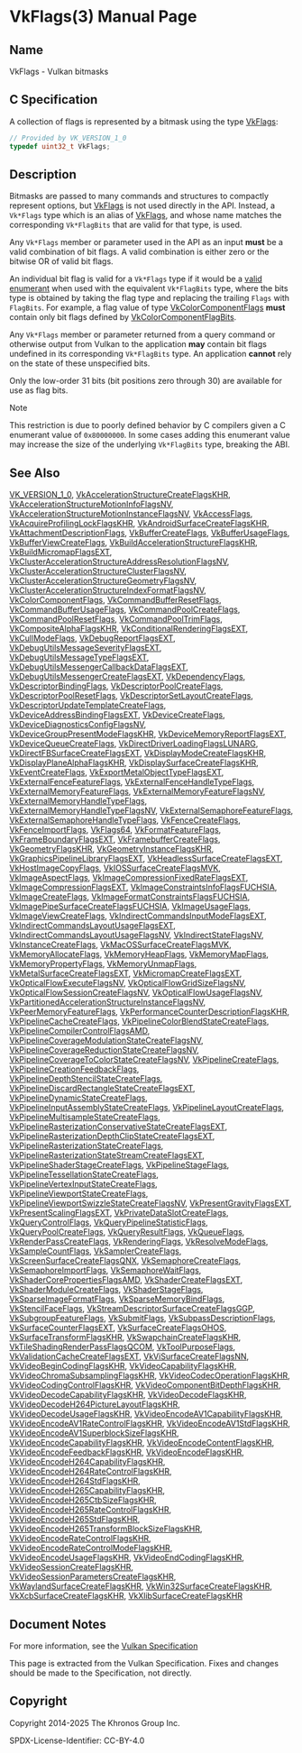# VkFlags(3) Manual Page

## Name

VkFlags - Vulkan bitmasks



## [](#_c_specification)C Specification

A collection of flags is represented by a bitmask using the type [VkFlags](https://registry.khronos.org/vulkan/specs/latest/man/html/VkFlags.html):

```c++
// Provided by VK_VERSION_1_0
typedef uint32_t VkFlags;
```

## [](#_description)Description

Bitmasks are passed to many commands and structures to compactly represent options, but [VkFlags](https://registry.khronos.org/vulkan/specs/latest/man/html/VkFlags.html) is not used directly in the API. Instead, a `Vk*Flags` type which is an alias of [VkFlags](https://registry.khronos.org/vulkan/specs/latest/man/html/VkFlags.html), and whose name matches the corresponding `Vk*FlagBits` that are valid for that type, is used.

Any `Vk*Flags` member or parameter used in the API as an input **must** be a valid combination of bit flags. A valid combination is either zero or the bitwise OR of valid bit flags.

An individual bit flag is valid for a `Vk*Flags` type if it would be a [valid enumerant](https://registry.khronos.org/vulkan/specs/latest/html/vkspec.html#fundamentals-validusage-enums) when used with the equivalent `Vk*FlagBits` type, where the bits type is obtained by taking the flag type and replacing the trailing `Flags` with `FlagBits`. For example, a flag value of type [VkColorComponentFlags](https://registry.khronos.org/vulkan/specs/latest/man/html/VkColorComponentFlags.html) **must** contain only bit flags defined by [VkColorComponentFlagBits](https://registry.khronos.org/vulkan/specs/latest/man/html/VkColorComponentFlagBits.html).

Any `Vk*Flags` member or parameter returned from a query command or otherwise output from Vulkan to the application **may** contain bit flags undefined in its corresponding `Vk*FlagBits` type. An application **cannot** rely on the state of these unspecified bits.

Only the low-order 31 bits (bit positions zero through 30) are available for use as flag bits.

Note

This restriction is due to poorly defined behavior by C compilers given a C enumerant value of `0x80000000`. In some cases adding this enumerant value may increase the size of the underlying `Vk*FlagBits` type, breaking the ABI.

## [](#_see_also)See Also

[VK\_VERSION\_1\_0](https://registry.khronos.org/vulkan/specs/latest/man/html/VK_VERSION_1_0.html), [VkAccelerationStructureCreateFlagsKHR](https://registry.khronos.org/vulkan/specs/latest/man/html/VkAccelerationStructureCreateFlagsKHR.html), [VkAccelerationStructureMotionInfoFlagsNV](https://registry.khronos.org/vulkan/specs/latest/man/html/VkAccelerationStructureMotionInfoFlagsNV.html), [VkAccelerationStructureMotionInstanceFlagsNV](https://registry.khronos.org/vulkan/specs/latest/man/html/VkAccelerationStructureMotionInstanceFlagsNV.html), [VkAccessFlags](https://registry.khronos.org/vulkan/specs/latest/man/html/VkAccessFlags.html), [VkAcquireProfilingLockFlagsKHR](https://registry.khronos.org/vulkan/specs/latest/man/html/VkAcquireProfilingLockFlagsKHR.html), [VkAndroidSurfaceCreateFlagsKHR](https://registry.khronos.org/vulkan/specs/latest/man/html/VkAndroidSurfaceCreateFlagsKHR.html), [VkAttachmentDescriptionFlags](https://registry.khronos.org/vulkan/specs/latest/man/html/VkAttachmentDescriptionFlags.html), [VkBufferCreateFlags](https://registry.khronos.org/vulkan/specs/latest/man/html/VkBufferCreateFlags.html), [VkBufferUsageFlags](https://registry.khronos.org/vulkan/specs/latest/man/html/VkBufferUsageFlags.html), [VkBufferViewCreateFlags](https://registry.khronos.org/vulkan/specs/latest/man/html/VkBufferViewCreateFlags.html), [VkBuildAccelerationStructureFlagsKHR](https://registry.khronos.org/vulkan/specs/latest/man/html/VkBuildAccelerationStructureFlagsKHR.html), [VkBuildMicromapFlagsEXT](https://registry.khronos.org/vulkan/specs/latest/man/html/VkBuildMicromapFlagsEXT.html), [VkClusterAccelerationStructureAddressResolutionFlagsNV](https://registry.khronos.org/vulkan/specs/latest/man/html/VkClusterAccelerationStructureAddressResolutionFlagsNV.html), [VkClusterAccelerationStructureClusterFlagsNV](https://registry.khronos.org/vulkan/specs/latest/man/html/VkClusterAccelerationStructureClusterFlagsNV.html), [VkClusterAccelerationStructureGeometryFlagsNV](https://registry.khronos.org/vulkan/specs/latest/man/html/VkClusterAccelerationStructureGeometryFlagsNV.html), [VkClusterAccelerationStructureIndexFormatFlagsNV](https://registry.khronos.org/vulkan/specs/latest/man/html/VkClusterAccelerationStructureIndexFormatFlagsNV.html), [VkColorComponentFlags](https://registry.khronos.org/vulkan/specs/latest/man/html/VkColorComponentFlags.html), [VkCommandBufferResetFlags](https://registry.khronos.org/vulkan/specs/latest/man/html/VkCommandBufferResetFlags.html), [VkCommandBufferUsageFlags](https://registry.khronos.org/vulkan/specs/latest/man/html/VkCommandBufferUsageFlags.html), [VkCommandPoolCreateFlags](https://registry.khronos.org/vulkan/specs/latest/man/html/VkCommandPoolCreateFlags.html), [VkCommandPoolResetFlags](https://registry.khronos.org/vulkan/specs/latest/man/html/VkCommandPoolResetFlags.html), [VkCommandPoolTrimFlags](https://registry.khronos.org/vulkan/specs/latest/man/html/VkCommandPoolTrimFlags.html), [VkCompositeAlphaFlagsKHR](https://registry.khronos.org/vulkan/specs/latest/man/html/VkCompositeAlphaFlagsKHR.html), [VkConditionalRenderingFlagsEXT](https://registry.khronos.org/vulkan/specs/latest/man/html/VkConditionalRenderingFlagsEXT.html), [VkCullModeFlags](https://registry.khronos.org/vulkan/specs/latest/man/html/VkCullModeFlags.html), [VkDebugReportFlagsEXT](https://registry.khronos.org/vulkan/specs/latest/man/html/VkDebugReportFlagsEXT.html), [VkDebugUtilsMessageSeverityFlagsEXT](https://registry.khronos.org/vulkan/specs/latest/man/html/VkDebugUtilsMessageSeverityFlagsEXT.html), [VkDebugUtilsMessageTypeFlagsEXT](https://registry.khronos.org/vulkan/specs/latest/man/html/VkDebugUtilsMessageTypeFlagsEXT.html), [VkDebugUtilsMessengerCallbackDataFlagsEXT](https://registry.khronos.org/vulkan/specs/latest/man/html/VkDebugUtilsMessengerCallbackDataFlagsEXT.html), [VkDebugUtilsMessengerCreateFlagsEXT](https://registry.khronos.org/vulkan/specs/latest/man/html/VkDebugUtilsMessengerCreateFlagsEXT.html), [VkDependencyFlags](https://registry.khronos.org/vulkan/specs/latest/man/html/VkDependencyFlags.html), [VkDescriptorBindingFlags](https://registry.khronos.org/vulkan/specs/latest/man/html/VkDescriptorBindingFlags.html), [VkDescriptorPoolCreateFlags](https://registry.khronos.org/vulkan/specs/latest/man/html/VkDescriptorPoolCreateFlags.html), [VkDescriptorPoolResetFlags](https://registry.khronos.org/vulkan/specs/latest/man/html/VkDescriptorPoolResetFlags.html), [VkDescriptorSetLayoutCreateFlags](https://registry.khronos.org/vulkan/specs/latest/man/html/VkDescriptorSetLayoutCreateFlags.html), [VkDescriptorUpdateTemplateCreateFlags](https://registry.khronos.org/vulkan/specs/latest/man/html/VkDescriptorUpdateTemplateCreateFlags.html), [VkDeviceAddressBindingFlagsEXT](https://registry.khronos.org/vulkan/specs/latest/man/html/VkDeviceAddressBindingFlagsEXT.html), [VkDeviceCreateFlags](https://registry.khronos.org/vulkan/specs/latest/man/html/VkDeviceCreateFlags.html), [VkDeviceDiagnosticsConfigFlagsNV](https://registry.khronos.org/vulkan/specs/latest/man/html/VkDeviceDiagnosticsConfigFlagsNV.html), [VkDeviceGroupPresentModeFlagsKHR](https://registry.khronos.org/vulkan/specs/latest/man/html/VkDeviceGroupPresentModeFlagsKHR.html), [VkDeviceMemoryReportFlagsEXT](https://registry.khronos.org/vulkan/specs/latest/man/html/VkDeviceMemoryReportFlagsEXT.html), [VkDeviceQueueCreateFlags](https://registry.khronos.org/vulkan/specs/latest/man/html/VkDeviceQueueCreateFlags.html), [VkDirectDriverLoadingFlagsLUNARG](https://registry.khronos.org/vulkan/specs/latest/man/html/VkDirectDriverLoadingFlagsLUNARG.html), [VkDirectFBSurfaceCreateFlagsEXT](https://registry.khronos.org/vulkan/specs/latest/man/html/VkDirectFBSurfaceCreateFlagsEXT.html), [VkDisplayModeCreateFlagsKHR](https://registry.khronos.org/vulkan/specs/latest/man/html/VkDisplayModeCreateFlagsKHR.html), [VkDisplayPlaneAlphaFlagsKHR](https://registry.khronos.org/vulkan/specs/latest/man/html/VkDisplayPlaneAlphaFlagsKHR.html), [VkDisplaySurfaceCreateFlagsKHR](https://registry.khronos.org/vulkan/specs/latest/man/html/VkDisplaySurfaceCreateFlagsKHR.html), [VkEventCreateFlags](https://registry.khronos.org/vulkan/specs/latest/man/html/VkEventCreateFlags.html), [VkExportMetalObjectTypeFlagsEXT](https://registry.khronos.org/vulkan/specs/latest/man/html/VkExportMetalObjectTypeFlagsEXT.html), [VkExternalFenceFeatureFlags](https://registry.khronos.org/vulkan/specs/latest/man/html/VkExternalFenceFeatureFlags.html), [VkExternalFenceHandleTypeFlags](https://registry.khronos.org/vulkan/specs/latest/man/html/VkExternalFenceHandleTypeFlags.html), [VkExternalMemoryFeatureFlags](https://registry.khronos.org/vulkan/specs/latest/man/html/VkExternalMemoryFeatureFlags.html), [VkExternalMemoryFeatureFlagsNV](https://registry.khronos.org/vulkan/specs/latest/man/html/VkExternalMemoryFeatureFlagsNV.html), [VkExternalMemoryHandleTypeFlags](https://registry.khronos.org/vulkan/specs/latest/man/html/VkExternalMemoryHandleTypeFlags.html), [VkExternalMemoryHandleTypeFlagsNV](https://registry.khronos.org/vulkan/specs/latest/man/html/VkExternalMemoryHandleTypeFlagsNV.html), [VkExternalSemaphoreFeatureFlags](https://registry.khronos.org/vulkan/specs/latest/man/html/VkExternalSemaphoreFeatureFlags.html), [VkExternalSemaphoreHandleTypeFlags](https://registry.khronos.org/vulkan/specs/latest/man/html/VkExternalSemaphoreHandleTypeFlags.html), [VkFenceCreateFlags](https://registry.khronos.org/vulkan/specs/latest/man/html/VkFenceCreateFlags.html), [VkFenceImportFlags](https://registry.khronos.org/vulkan/specs/latest/man/html/VkFenceImportFlags.html), [VkFlags64](https://registry.khronos.org/vulkan/specs/latest/man/html/VkFlags64.html), [VkFormatFeatureFlags](https://registry.khronos.org/vulkan/specs/latest/man/html/VkFormatFeatureFlags.html), [VkFrameBoundaryFlagsEXT](https://registry.khronos.org/vulkan/specs/latest/man/html/VkFrameBoundaryFlagsEXT.html), [VkFramebufferCreateFlags](https://registry.khronos.org/vulkan/specs/latest/man/html/VkFramebufferCreateFlags.html), [VkGeometryFlagsKHR](https://registry.khronos.org/vulkan/specs/latest/man/html/VkGeometryFlagsKHR.html), [VkGeometryInstanceFlagsKHR](https://registry.khronos.org/vulkan/specs/latest/man/html/VkGeometryInstanceFlagsKHR.html), [VkGraphicsPipelineLibraryFlagsEXT](https://registry.khronos.org/vulkan/specs/latest/man/html/VkGraphicsPipelineLibraryFlagsEXT.html), [VkHeadlessSurfaceCreateFlagsEXT](https://registry.khronos.org/vulkan/specs/latest/man/html/VkHeadlessSurfaceCreateFlagsEXT.html), [VkHostImageCopyFlags](https://registry.khronos.org/vulkan/specs/latest/man/html/VkHostImageCopyFlags.html), [VkIOSSurfaceCreateFlagsMVK](https://registry.khronos.org/vulkan/specs/latest/man/html/VkIOSSurfaceCreateFlagsMVK.html), [VkImageAspectFlags](https://registry.khronos.org/vulkan/specs/latest/man/html/VkImageAspectFlags.html), [VkImageCompressionFixedRateFlagsEXT](https://registry.khronos.org/vulkan/specs/latest/man/html/VkImageCompressionFixedRateFlagsEXT.html), [VkImageCompressionFlagsEXT](https://registry.khronos.org/vulkan/specs/latest/man/html/VkImageCompressionFlagsEXT.html), [VkImageConstraintsInfoFlagsFUCHSIA](https://registry.khronos.org/vulkan/specs/latest/man/html/VkImageConstraintsInfoFlagsFUCHSIA.html), [VkImageCreateFlags](https://registry.khronos.org/vulkan/specs/latest/man/html/VkImageCreateFlags.html), [VkImageFormatConstraintsFlagsFUCHSIA](https://registry.khronos.org/vulkan/specs/latest/man/html/VkImageFormatConstraintsFlagsFUCHSIA.html), [VkImagePipeSurfaceCreateFlagsFUCHSIA](https://registry.khronos.org/vulkan/specs/latest/man/html/VkImagePipeSurfaceCreateFlagsFUCHSIA.html), [VkImageUsageFlags](https://registry.khronos.org/vulkan/specs/latest/man/html/VkImageUsageFlags.html), [VkImageViewCreateFlags](https://registry.khronos.org/vulkan/specs/latest/man/html/VkImageViewCreateFlags.html), [VkIndirectCommandsInputModeFlagsEXT](https://registry.khronos.org/vulkan/specs/latest/man/html/VkIndirectCommandsInputModeFlagsEXT.html), [VkIndirectCommandsLayoutUsageFlagsEXT](https://registry.khronos.org/vulkan/specs/latest/man/html/VkIndirectCommandsLayoutUsageFlagsEXT.html), [VkIndirectCommandsLayoutUsageFlagsNV](https://registry.khronos.org/vulkan/specs/latest/man/html/VkIndirectCommandsLayoutUsageFlagsNV.html), [VkIndirectStateFlagsNV](https://registry.khronos.org/vulkan/specs/latest/man/html/VkIndirectStateFlagsNV.html), [VkInstanceCreateFlags](https://registry.khronos.org/vulkan/specs/latest/man/html/VkInstanceCreateFlags.html), [VkMacOSSurfaceCreateFlagsMVK](https://registry.khronos.org/vulkan/specs/latest/man/html/VkMacOSSurfaceCreateFlagsMVK.html), [VkMemoryAllocateFlags](https://registry.khronos.org/vulkan/specs/latest/man/html/VkMemoryAllocateFlags.html), [VkMemoryHeapFlags](https://registry.khronos.org/vulkan/specs/latest/man/html/VkMemoryHeapFlags.html), [VkMemoryMapFlags](https://registry.khronos.org/vulkan/specs/latest/man/html/VkMemoryMapFlags.html), [VkMemoryPropertyFlags](https://registry.khronos.org/vulkan/specs/latest/man/html/VkMemoryPropertyFlags.html), [VkMemoryUnmapFlags](https://registry.khronos.org/vulkan/specs/latest/man/html/VkMemoryUnmapFlags.html), [VkMetalSurfaceCreateFlagsEXT](https://registry.khronos.org/vulkan/specs/latest/man/html/VkMetalSurfaceCreateFlagsEXT.html), [VkMicromapCreateFlagsEXT](https://registry.khronos.org/vulkan/specs/latest/man/html/VkMicromapCreateFlagsEXT.html), [VkOpticalFlowExecuteFlagsNV](https://registry.khronos.org/vulkan/specs/latest/man/html/VkOpticalFlowExecuteFlagsNV.html), [VkOpticalFlowGridSizeFlagsNV](https://registry.khronos.org/vulkan/specs/latest/man/html/VkOpticalFlowGridSizeFlagsNV.html), [VkOpticalFlowSessionCreateFlagsNV](https://registry.khronos.org/vulkan/specs/latest/man/html/VkOpticalFlowSessionCreateFlagsNV.html), [VkOpticalFlowUsageFlagsNV](https://registry.khronos.org/vulkan/specs/latest/man/html/VkOpticalFlowUsageFlagsNV.html), [VkPartitionedAccelerationStructureInstanceFlagsNV](https://registry.khronos.org/vulkan/specs/latest/man/html/VkPartitionedAccelerationStructureInstanceFlagsNV.html), [VkPeerMemoryFeatureFlags](https://registry.khronos.org/vulkan/specs/latest/man/html/VkPeerMemoryFeatureFlags.html), [VkPerformanceCounterDescriptionFlagsKHR](https://registry.khronos.org/vulkan/specs/latest/man/html/VkPerformanceCounterDescriptionFlagsKHR.html), [VkPipelineCacheCreateFlags](https://registry.khronos.org/vulkan/specs/latest/man/html/VkPipelineCacheCreateFlags.html), [VkPipelineColorBlendStateCreateFlags](https://registry.khronos.org/vulkan/specs/latest/man/html/VkPipelineColorBlendStateCreateFlags.html), [VkPipelineCompilerControlFlagsAMD](https://registry.khronos.org/vulkan/specs/latest/man/html/VkPipelineCompilerControlFlagsAMD.html), [VkPipelineCoverageModulationStateCreateFlagsNV](https://registry.khronos.org/vulkan/specs/latest/man/html/VkPipelineCoverageModulationStateCreateFlagsNV.html), [VkPipelineCoverageReductionStateCreateFlagsNV](https://registry.khronos.org/vulkan/specs/latest/man/html/VkPipelineCoverageReductionStateCreateFlagsNV.html), [VkPipelineCoverageToColorStateCreateFlagsNV](https://registry.khronos.org/vulkan/specs/latest/man/html/VkPipelineCoverageToColorStateCreateFlagsNV.html), [VkPipelineCreateFlags](https://registry.khronos.org/vulkan/specs/latest/man/html/VkPipelineCreateFlags.html), [VkPipelineCreationFeedbackFlags](https://registry.khronos.org/vulkan/specs/latest/man/html/VkPipelineCreationFeedbackFlags.html), [VkPipelineDepthStencilStateCreateFlags](https://registry.khronos.org/vulkan/specs/latest/man/html/VkPipelineDepthStencilStateCreateFlags.html), [VkPipelineDiscardRectangleStateCreateFlagsEXT](https://registry.khronos.org/vulkan/specs/latest/man/html/VkPipelineDiscardRectangleStateCreateFlagsEXT.html), [VkPipelineDynamicStateCreateFlags](https://registry.khronos.org/vulkan/specs/latest/man/html/VkPipelineDynamicStateCreateFlags.html), [VkPipelineInputAssemblyStateCreateFlags](https://registry.khronos.org/vulkan/specs/latest/man/html/VkPipelineInputAssemblyStateCreateFlags.html), [VkPipelineLayoutCreateFlags](https://registry.khronos.org/vulkan/specs/latest/man/html/VkPipelineLayoutCreateFlags.html), [VkPipelineMultisampleStateCreateFlags](https://registry.khronos.org/vulkan/specs/latest/man/html/VkPipelineMultisampleStateCreateFlags.html), [VkPipelineRasterizationConservativeStateCreateFlagsEXT](https://registry.khronos.org/vulkan/specs/latest/man/html/VkPipelineRasterizationConservativeStateCreateFlagsEXT.html), [VkPipelineRasterizationDepthClipStateCreateFlagsEXT](https://registry.khronos.org/vulkan/specs/latest/man/html/VkPipelineRasterizationDepthClipStateCreateFlagsEXT.html), [VkPipelineRasterizationStateCreateFlags](https://registry.khronos.org/vulkan/specs/latest/man/html/VkPipelineRasterizationStateCreateFlags.html), [VkPipelineRasterizationStateStreamCreateFlagsEXT](https://registry.khronos.org/vulkan/specs/latest/man/html/VkPipelineRasterizationStateStreamCreateFlagsEXT.html), [VkPipelineShaderStageCreateFlags](https://registry.khronos.org/vulkan/specs/latest/man/html/VkPipelineShaderStageCreateFlags.html), [VkPipelineStageFlags](https://registry.khronos.org/vulkan/specs/latest/man/html/VkPipelineStageFlags.html), [VkPipelineTessellationStateCreateFlags](https://registry.khronos.org/vulkan/specs/latest/man/html/VkPipelineTessellationStateCreateFlags.html), [VkPipelineVertexInputStateCreateFlags](https://registry.khronos.org/vulkan/specs/latest/man/html/VkPipelineVertexInputStateCreateFlags.html), [VkPipelineViewportStateCreateFlags](https://registry.khronos.org/vulkan/specs/latest/man/html/VkPipelineViewportStateCreateFlags.html), [VkPipelineViewportSwizzleStateCreateFlagsNV](https://registry.khronos.org/vulkan/specs/latest/man/html/VkPipelineViewportSwizzleStateCreateFlagsNV.html), [VkPresentGravityFlagsEXT](https://registry.khronos.org/vulkan/specs/latest/man/html/VkPresentGravityFlagsEXT.html), [VkPresentScalingFlagsEXT](https://registry.khronos.org/vulkan/specs/latest/man/html/VkPresentScalingFlagsEXT.html), [VkPrivateDataSlotCreateFlags](https://registry.khronos.org/vulkan/specs/latest/man/html/VkPrivateDataSlotCreateFlags.html), [VkQueryControlFlags](https://registry.khronos.org/vulkan/specs/latest/man/html/VkQueryControlFlags.html), [VkQueryPipelineStatisticFlags](https://registry.khronos.org/vulkan/specs/latest/man/html/VkQueryPipelineStatisticFlags.html), [VkQueryPoolCreateFlags](https://registry.khronos.org/vulkan/specs/latest/man/html/VkQueryPoolCreateFlags.html), [VkQueryResultFlags](https://registry.khronos.org/vulkan/specs/latest/man/html/VkQueryResultFlags.html), [VkQueueFlags](https://registry.khronos.org/vulkan/specs/latest/man/html/VkQueueFlags.html), [VkRenderPassCreateFlags](https://registry.khronos.org/vulkan/specs/latest/man/html/VkRenderPassCreateFlags.html), [VkRenderingFlags](https://registry.khronos.org/vulkan/specs/latest/man/html/VkRenderingFlags.html), [VkResolveModeFlags](https://registry.khronos.org/vulkan/specs/latest/man/html/VkResolveModeFlags.html), [VkSampleCountFlags](https://registry.khronos.org/vulkan/specs/latest/man/html/VkSampleCountFlags.html), [VkSamplerCreateFlags](https://registry.khronos.org/vulkan/specs/latest/man/html/VkSamplerCreateFlags.html), [VkScreenSurfaceCreateFlagsQNX](https://registry.khronos.org/vulkan/specs/latest/man/html/VkScreenSurfaceCreateFlagsQNX.html), [VkSemaphoreCreateFlags](https://registry.khronos.org/vulkan/specs/latest/man/html/VkSemaphoreCreateFlags.html), [VkSemaphoreImportFlags](https://registry.khronos.org/vulkan/specs/latest/man/html/VkSemaphoreImportFlags.html), [VkSemaphoreWaitFlags](https://registry.khronos.org/vulkan/specs/latest/man/html/VkSemaphoreWaitFlags.html), [VkShaderCorePropertiesFlagsAMD](https://registry.khronos.org/vulkan/specs/latest/man/html/VkShaderCorePropertiesFlagsAMD.html), [VkShaderCreateFlagsEXT](https://registry.khronos.org/vulkan/specs/latest/man/html/VkShaderCreateFlagsEXT.html), [VkShaderModuleCreateFlags](https://registry.khronos.org/vulkan/specs/latest/man/html/VkShaderModuleCreateFlags.html), [VkShaderStageFlags](https://registry.khronos.org/vulkan/specs/latest/man/html/VkShaderStageFlags.html), [VkSparseImageFormatFlags](https://registry.khronos.org/vulkan/specs/latest/man/html/VkSparseImageFormatFlags.html), [VkSparseMemoryBindFlags](https://registry.khronos.org/vulkan/specs/latest/man/html/VkSparseMemoryBindFlags.html), [VkStencilFaceFlags](https://registry.khronos.org/vulkan/specs/latest/man/html/VkStencilFaceFlags.html), [VkStreamDescriptorSurfaceCreateFlagsGGP](https://registry.khronos.org/vulkan/specs/latest/man/html/VkStreamDescriptorSurfaceCreateFlagsGGP.html), [VkSubgroupFeatureFlags](https://registry.khronos.org/vulkan/specs/latest/man/html/VkSubgroupFeatureFlags.html), [VkSubmitFlags](https://registry.khronos.org/vulkan/specs/latest/man/html/VkSubmitFlags.html), [VkSubpassDescriptionFlags](https://registry.khronos.org/vulkan/specs/latest/man/html/VkSubpassDescriptionFlags.html), [VkSurfaceCounterFlagsEXT](https://registry.khronos.org/vulkan/specs/latest/man/html/VkSurfaceCounterFlagsEXT.html), [VkSurfaceCreateFlagsOHOS](https://registry.khronos.org/vulkan/specs/latest/man/html/VkSurfaceCreateFlagsOHOS.html), [VkSurfaceTransformFlagsKHR](https://registry.khronos.org/vulkan/specs/latest/man/html/VkSurfaceTransformFlagsKHR.html), [VkSwapchainCreateFlagsKHR](https://registry.khronos.org/vulkan/specs/latest/man/html/VkSwapchainCreateFlagsKHR.html), [VkTileShadingRenderPassFlagsQCOM](https://registry.khronos.org/vulkan/specs/latest/man/html/VkTileShadingRenderPassFlagsQCOM.html), [VkToolPurposeFlags](https://registry.khronos.org/vulkan/specs/latest/man/html/VkToolPurposeFlags.html), [VkValidationCacheCreateFlagsEXT](https://registry.khronos.org/vulkan/specs/latest/man/html/VkValidationCacheCreateFlagsEXT.html), [VkViSurfaceCreateFlagsNN](https://registry.khronos.org/vulkan/specs/latest/man/html/VkViSurfaceCreateFlagsNN.html), [VkVideoBeginCodingFlagsKHR](https://registry.khronos.org/vulkan/specs/latest/man/html/VkVideoBeginCodingFlagsKHR.html), [VkVideoCapabilityFlagsKHR](https://registry.khronos.org/vulkan/specs/latest/man/html/VkVideoCapabilityFlagsKHR.html), [VkVideoChromaSubsamplingFlagsKHR](https://registry.khronos.org/vulkan/specs/latest/man/html/VkVideoChromaSubsamplingFlagsKHR.html), [VkVideoCodecOperationFlagsKHR](https://registry.khronos.org/vulkan/specs/latest/man/html/VkVideoCodecOperationFlagsKHR.html), [VkVideoCodingControlFlagsKHR](https://registry.khronos.org/vulkan/specs/latest/man/html/VkVideoCodingControlFlagsKHR.html), [VkVideoComponentBitDepthFlagsKHR](https://registry.khronos.org/vulkan/specs/latest/man/html/VkVideoComponentBitDepthFlagsKHR.html), [VkVideoDecodeCapabilityFlagsKHR](https://registry.khronos.org/vulkan/specs/latest/man/html/VkVideoDecodeCapabilityFlagsKHR.html), [VkVideoDecodeFlagsKHR](https://registry.khronos.org/vulkan/specs/latest/man/html/VkVideoDecodeFlagsKHR.html), [VkVideoDecodeH264PictureLayoutFlagsKHR](https://registry.khronos.org/vulkan/specs/latest/man/html/VkVideoDecodeH264PictureLayoutFlagsKHR.html), [VkVideoDecodeUsageFlagsKHR](https://registry.khronos.org/vulkan/specs/latest/man/html/VkVideoDecodeUsageFlagsKHR.html), [VkVideoEncodeAV1CapabilityFlagsKHR](https://registry.khronos.org/vulkan/specs/latest/man/html/VkVideoEncodeAV1CapabilityFlagsKHR.html), [VkVideoEncodeAV1RateControlFlagsKHR](https://registry.khronos.org/vulkan/specs/latest/man/html/VkVideoEncodeAV1RateControlFlagsKHR.html), [VkVideoEncodeAV1StdFlagsKHR](https://registry.khronos.org/vulkan/specs/latest/man/html/VkVideoEncodeAV1StdFlagsKHR.html), [VkVideoEncodeAV1SuperblockSizeFlagsKHR](https://registry.khronos.org/vulkan/specs/latest/man/html/VkVideoEncodeAV1SuperblockSizeFlagsKHR.html), [VkVideoEncodeCapabilityFlagsKHR](https://registry.khronos.org/vulkan/specs/latest/man/html/VkVideoEncodeCapabilityFlagsKHR.html), [VkVideoEncodeContentFlagsKHR](https://registry.khronos.org/vulkan/specs/latest/man/html/VkVideoEncodeContentFlagsKHR.html), [VkVideoEncodeFeedbackFlagsKHR](https://registry.khronos.org/vulkan/specs/latest/man/html/VkVideoEncodeFeedbackFlagsKHR.html), [VkVideoEncodeFlagsKHR](https://registry.khronos.org/vulkan/specs/latest/man/html/VkVideoEncodeFlagsKHR.html), [VkVideoEncodeH264CapabilityFlagsKHR](https://registry.khronos.org/vulkan/specs/latest/man/html/VkVideoEncodeH264CapabilityFlagsKHR.html), [VkVideoEncodeH264RateControlFlagsKHR](https://registry.khronos.org/vulkan/specs/latest/man/html/VkVideoEncodeH264RateControlFlagsKHR.html), [VkVideoEncodeH264StdFlagsKHR](https://registry.khronos.org/vulkan/specs/latest/man/html/VkVideoEncodeH264StdFlagsKHR.html), [VkVideoEncodeH265CapabilityFlagsKHR](https://registry.khronos.org/vulkan/specs/latest/man/html/VkVideoEncodeH265CapabilityFlagsKHR.html), [VkVideoEncodeH265CtbSizeFlagsKHR](https://registry.khronos.org/vulkan/specs/latest/man/html/VkVideoEncodeH265CtbSizeFlagsKHR.html), [VkVideoEncodeH265RateControlFlagsKHR](https://registry.khronos.org/vulkan/specs/latest/man/html/VkVideoEncodeH265RateControlFlagsKHR.html), [VkVideoEncodeH265StdFlagsKHR](https://registry.khronos.org/vulkan/specs/latest/man/html/VkVideoEncodeH265StdFlagsKHR.html), [VkVideoEncodeH265TransformBlockSizeFlagsKHR](https://registry.khronos.org/vulkan/specs/latest/man/html/VkVideoEncodeH265TransformBlockSizeFlagsKHR.html), [VkVideoEncodeRateControlFlagsKHR](https://registry.khronos.org/vulkan/specs/latest/man/html/VkVideoEncodeRateControlFlagsKHR.html), [VkVideoEncodeRateControlModeFlagsKHR](https://registry.khronos.org/vulkan/specs/latest/man/html/VkVideoEncodeRateControlModeFlagsKHR.html), [VkVideoEncodeUsageFlagsKHR](https://registry.khronos.org/vulkan/specs/latest/man/html/VkVideoEncodeUsageFlagsKHR.html), [VkVideoEndCodingFlagsKHR](https://registry.khronos.org/vulkan/specs/latest/man/html/VkVideoEndCodingFlagsKHR.html), [VkVideoSessionCreateFlagsKHR](https://registry.khronos.org/vulkan/specs/latest/man/html/VkVideoSessionCreateFlagsKHR.html), [VkVideoSessionParametersCreateFlagsKHR](https://registry.khronos.org/vulkan/specs/latest/man/html/VkVideoSessionParametersCreateFlagsKHR.html), [VkWaylandSurfaceCreateFlagsKHR](https://registry.khronos.org/vulkan/specs/latest/man/html/VkWaylandSurfaceCreateFlagsKHR.html), [VkWin32SurfaceCreateFlagsKHR](https://registry.khronos.org/vulkan/specs/latest/man/html/VkWin32SurfaceCreateFlagsKHR.html), [VkXcbSurfaceCreateFlagsKHR](https://registry.khronos.org/vulkan/specs/latest/man/html/VkXcbSurfaceCreateFlagsKHR.html), [VkXlibSurfaceCreateFlagsKHR](https://registry.khronos.org/vulkan/specs/latest/man/html/VkXlibSurfaceCreateFlagsKHR.html)

## [](#_document_notes)Document Notes

For more information, see the [Vulkan Specification](https://registry.khronos.org/vulkan/specs/latest/html/vkspec.html#VkFlags)

This page is extracted from the Vulkan Specification. Fixes and changes should be made to the Specification, not directly.

## [](#_copyright)Copyright

Copyright 2014-2025 The Khronos Group Inc.

SPDX-License-Identifier: CC-BY-4.0